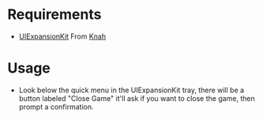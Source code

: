 # Requirements
* [UIExpansionKit](https://github.com/knah/VRCMods) From [Knah](https://github.com/knah)
# Usage
* Look below the quick menu in the UIExpansionKit tray, there will be a button labeled "Close Game" it'll ask if you want to close the game, then prompt a confirmation.
